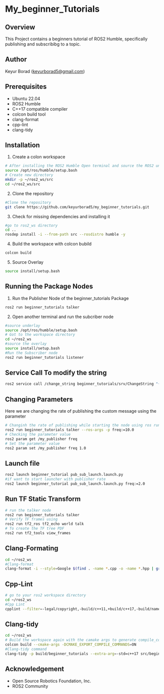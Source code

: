 # My_beginner_Tutorials

## Overview
This Project contains a beginners tutorial of ROS2 Humble, specifically publishing and subscribibg to a topic.

## Author

Keyur Borad (keyurborad5@gmail.com)

## Prerequisites

- Ubuntu 22.04
- ROS2 Humble
- C++17 compatible compiler
- colcon build tool
- clang-format
- cpp-lint
- clang-tidy

## Installation
1. Create a colon workspace
```bash
# After installing the ROS2 Humble Open terminal and source the ROS2 underlay
source /opt/ros/humble/setup.bash
# Create new directory
mkdir -p ~/ros2_ws/src
cd ~/ros2_ws/src

```
2. Clone the repository 
```bash
#Clone the repository
git clone https://github.com/keyurborad5/my_beginner_tutorials.git
```

3. Check for missing dependencies and installing it
```bash
#go to ros2_ws directory
cd ..
rosdep install -i --from-path src --rosdistro humble -y

```
4. Build the workspace with colcon bubild
```bash
colcon build
```

5. Source Overlay
```bash
source install/setup.bash
```

## Running the Package Nodes
1. Run the Publisher Node of the beginner_tutorials Package
```bash
ros2 run beginner_tutorials talker
```
2. Open another terminal and run the subcriber node
```bash
#source underlay
source /opt/ros/humble/setup.bash
# Got to the workspace directory
cd ~/ros2_ws
#source the overlay
source install/setup.bash
#Run the Subscriber node
ros2 run beginner_tutorials listener
```

## Service Call To modify the string
```bash
ros2 service call /change_string beginner_tutorials/srv/ChangeString "{input: 'Lena'}"
```
## Changing Parameters
Here we are changing the rate of publishing the custom message using the parameter
```bash
# Changinh the rate of publishing while starting the node using ros run
ros2 run beginner_tutorials talker --ros-args -p freq:=10.0
# Checking the parameter value
ros2 param get /my_publisher freq
# Set the parameter value
ros2 param set /my_publisher freq 1.0 
```
## Launch file
```bash
ros2 launch beginner_tutorial pub_sub_launch.launch.py
#if want to start launcher with publisher rate
ros2 launch beginner_tutorial pub_sub_launch.launch.py freq:=2.0
```
## Run TF Static Transform
```bash
# run the talker node
ros2 run beginner_tutorials talker
# Verify TF frames using
ros2 run tf2_ros tf2_echo world talk
# To create the TF tree PDF
ros2 run tf2_tools view_frames
```

## Clang-Formating
```bash
cd ~/ros2_ws
#Clang-format 
clang-format -i --style=Google $(find . -name *.cpp -o -name *.hpp | grep -v "/build/")

```
## Cpp-Lint
```bash
# go to your ros2 workspace directory
cd ~/ros2_ws
#Cpp Lint
cpplint --filter=-legal/copyright,-build/c++11,+build/c++17,-build/namespaces,-build/include_order $(find . -name *.cpp | grep -v "/build/")

```
## Clang-tidy
```bash
cd ~/ros2_ws
# Build the workspace again with the camake args to generate compile_commands.jason file for Clang-tidy to work
colcon build --cmake-args -DCMAKE_EXPORT_COMPILE_COMMANDS=ON
#Clang-tidy command
clang-tidy -p build/beginner_tutorials --extra-arg=-std=c++17 src/beginner_tutorials/src/*.cpp
```

## Acknowledgement

- Open Source Robotics Foundation, Inc.
- ROS2 Community

